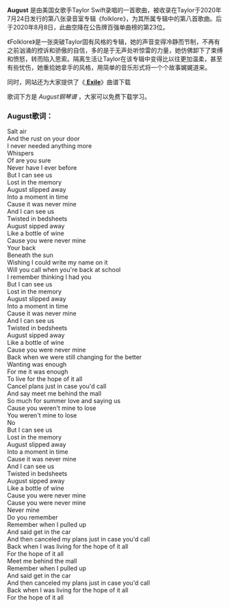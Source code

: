 

**August** 是由美国女歌手Taylor
Swift录唱的一首歌曲，被收录在Taylor于2020年7月24日发行的第八张录音室专辑《folklore》，为其所属专辑中的第八首歌曲。后于2020年8月8日，此曲空降在公告牌百强单曲榜的第23位。

《Folklore》是一张突破Taylor固有风格的专辑，她的声音变得冷静而节制，不再有之前汹涌的控诉和骄傲的自信，多的是于无声处听惊雷的力量，她仿佛卸下了束缚和愤怒，转而陷入思索。隔离生活让Taylor在该专辑中变得比以往更加温柔，甚至有些忧伤，她重拾她拿手的风格，用简单的音乐形式将一个个故事娓娓道来。

同时，网站还为大家提供了《[ **Exile**](Music-12190-Exile-Taylor-Swift-ft-Bon-Iver.html
"Exile")》曲谱下载

歌词下方是 _August钢琴谱_ ，大家可以免费下载学习。

### August歌词：

Salt air  
And the rust on your door  
I never needed anything more  
Whispers  
Of are you sure  
Never have I ever before  
But I can see us  
Lost in the memory  
August slipped away  
Into a moment in time  
Cause it was never mine  
And I can see us  
Twisted in bedsheets  
August sipped away  
Like a bottle of wine  
Cause you were never mine  
Your back  
Beneath the sun  
Wishing I could write my name on it  
Will you call when you're back at school  
I remember thinking I had you  
But I can see us  
Lost in the memory  
August slipped away  
Into a moment in time  
Cause it was never mine  
And I can see us  
Twisted in bedsheets  
August sipped away  
Like a bottle of wine  
Cause you were never mine  
Back when we were still changing for the better  
Wanting was enough  
For me it was enough  
To live for the hope of it all  
Cancel plans just in case you'd call  
And say meet me behind the mall  
So much for summer love and saying us  
Cause you weren't mine to lose  
You weren't mine to lose  
No  
But I can see us  
Lost in the memory  
August slipped away  
Into a moment in time  
Cause it was never mine  
And I can see us  
Twisted in bedsheets  
August sipped away  
Like a bottle of wine  
Cause you were never mine  
Cause you were never mine  
Never mine  
Do you remember  
Remember when I pulled up  
And said get in the car  
And then canceled my plans just in case you'd call  
Back when I was living for the hope of it all  
For the hope of it all  
Meet me behind the mall  
Remember when I pulled up  
And said get in the car  
And then canceled my plans just in case you'd call  
Back when I was living for the hope of it all  
For the hope of it all

